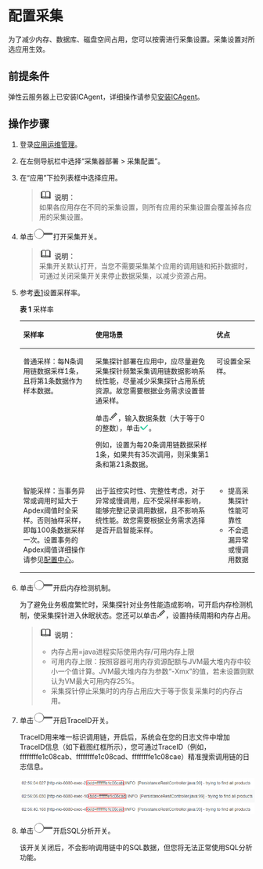 # 配置采集<a name="ZH-CN_TOPIC_0127215851"></a>

为了减少内存、数据库、磁盘空间占用，您可以按需进行采集设置。采集设置对所选应用生效。

## 前提条件<a name="zh-cn_topic_0089684076_zh-cn_topic_0094346112_section469925120117"></a>

弹性云服务器上已安装ICAgent，详细操作请参见[安装ICAgent](http://support.huaweicloud.com/usermanual-aom/aom_02_0012.html)。

## 操作步骤<a name="section1637033514212"></a>

1.  登录[应用运维管理](https://console.huaweicloud.com/aom/#/aom/ams/summary)。
2.  在左侧导航栏中选择“采集器部署 \> 采集配置”。
3.  在“应用”下拉列表框中选择应用。

    >![](public_sys-resources/icon-note.gif) **说明：**   
    >如果各应用存在不同的采集设置，则所有应用的采集设置会覆盖掉各应用的采集设置。  

4.  单击![](figures/zh-cn_image_0127227174.png)打开采集开关。

    >![](public_sys-resources/icon-note.gif) **说明：**   
    >采集开关默认打开，当您不需要采集某个应用的调用链和拓扑数据时，可通过关闭采集开关来停止数据采集，以减少资源占用。  

5.  参考[表1](#zh-cn_topic_0089684076_zh-cn_topic_0094346112_table87201753194510)设置采样率。

    **表 1**  采样率

    <a name="zh-cn_topic_0089684076_zh-cn_topic_0094346112_table87201753194510"></a>
    <table><thead align="left"><tr id="zh-cn_topic_0089684076_zh-cn_topic_0094346112_row673617538457"><th class="cellrowborder" valign="top" width="30.693069306930692%" id="mcps1.2.4.1.1"><p id="zh-cn_topic_0089684076_zh-cn_topic_0094346112_p18736115317455"><a name="zh-cn_topic_0089684076_zh-cn_topic_0094346112_p18736115317455"></a><a name="zh-cn_topic_0089684076_zh-cn_topic_0094346112_p18736115317455"></a>采样率</p>
    </th>
    <th class="cellrowborder" valign="top" width="51.48514851485149%" id="mcps1.2.4.1.2"><p id="zh-cn_topic_0089684076_zh-cn_topic_0094346112_p57365538450"><a name="zh-cn_topic_0089684076_zh-cn_topic_0094346112_p57365538450"></a><a name="zh-cn_topic_0089684076_zh-cn_topic_0094346112_p57365538450"></a>使用场景</p>
    </th>
    <th class="cellrowborder" valign="top" width="17.82178217821782%" id="mcps1.2.4.1.3"><p id="zh-cn_topic_0089684076_zh-cn_topic_0094346112_p2736053144512"><a name="zh-cn_topic_0089684076_zh-cn_topic_0094346112_p2736053144512"></a><a name="zh-cn_topic_0089684076_zh-cn_topic_0094346112_p2736053144512"></a>优点</p>
    </th>
    </tr>
    </thead>
    <tbody><tr id="zh-cn_topic_0089684076_zh-cn_topic_0094346112_row7736753194511"><td class="cellrowborder" valign="top" width="30.693069306930692%" headers="mcps1.2.4.1.1 "><p id="zh-cn_topic_0089684076_zh-cn_topic_0094346112_p153447792619"><a name="zh-cn_topic_0089684076_zh-cn_topic_0094346112_p153447792619"></a><a name="zh-cn_topic_0089684076_zh-cn_topic_0094346112_p153447792619"></a>普通采样：每N条调用链数据采样1条，且将第1条数据作为样本数据。</p>
    </td>
    <td class="cellrowborder" valign="top" width="51.48514851485149%" headers="mcps1.2.4.1.2 "><p id="zh-cn_topic_0089684076_zh-cn_topic_0094346112_p1073613539459"><a name="zh-cn_topic_0089684076_zh-cn_topic_0094346112_p1073613539459"></a><a name="zh-cn_topic_0089684076_zh-cn_topic_0094346112_p1073613539459"></a>采集探针部署在应用中，应尽量避免采集探针频繁采集调用链数据影响系统性能，尽量减少采集探针占用系统资源。故您需要根据业务需求设置普通采样。</p>
    <p id="zh-cn_topic_0089684076_zh-cn_topic_0094346112_p75941445182614"><a name="zh-cn_topic_0089684076_zh-cn_topic_0094346112_p75941445182614"></a><a name="zh-cn_topic_0089684076_zh-cn_topic_0094346112_p75941445182614"></a>单击<a name="zh-cn_topic_0089684076_zh-cn_topic_0094346112_image059417451264"></a><a name="zh-cn_topic_0089684076_zh-cn_topic_0094346112_image059417451264"></a><span><img id="zh-cn_topic_0089684076_zh-cn_topic_0094346112_image059417451264" src="figures/zh-cn_image_0127227176.png"></span>，输入数据条数（大于等于0的整数），单击<a name="zh-cn_topic_0089684076_zh-cn_topic_0094346112_image259417456262"></a><a name="zh-cn_topic_0089684076_zh-cn_topic_0094346112_image259417456262"></a><span><img id="zh-cn_topic_0089684076_zh-cn_topic_0094346112_image259417456262" src="figures/zh-cn_image_0127227178.png"></span>。</p>
    <p id="zh-cn_topic_0089684076_zh-cn_topic_0094346112_p15594204542616"><a name="zh-cn_topic_0089684076_zh-cn_topic_0094346112_p15594204542616"></a><a name="zh-cn_topic_0089684076_zh-cn_topic_0094346112_p15594204542616"></a>例如，设置为每20条调用链数据采样1条，如果共有35次调用，则采集第1条和第21条数据。</p>
    </td>
    <td class="cellrowborder" valign="top" width="17.82178217821782%" headers="mcps1.2.4.1.3 "><p id="zh-cn_topic_0089684076_zh-cn_topic_0094346112_p1673615536455"><a name="zh-cn_topic_0089684076_zh-cn_topic_0094346112_p1673615536455"></a><a name="zh-cn_topic_0089684076_zh-cn_topic_0094346112_p1673615536455"></a>可设置全采样。</p>
    </td>
    </tr>
    <tr id="zh-cn_topic_0089684076_zh-cn_topic_0094346112_row10736145319451"><td class="cellrowborder" valign="top" width="30.693069306930692%" headers="mcps1.2.4.1.1 "><p id="zh-cn_topic_0089684076_zh-cn_topic_0094346112_p157369531459"><a name="zh-cn_topic_0089684076_zh-cn_topic_0094346112_p157369531459"></a><a name="zh-cn_topic_0089684076_zh-cn_topic_0094346112_p157369531459"></a>智能采样：当事务异常或调用时延大于Apdex阈值时全采样。否则抽样采样，即每100条数据采样一次。设置事务的Apdex阈值详细操作请参见<a href="配置中心.md">配置中心</a>。</p>
    </td>
    <td class="cellrowborder" valign="top" width="51.48514851485149%" headers="mcps1.2.4.1.2 "><p id="zh-cn_topic_0089684076_zh-cn_topic_0094346112_p15736185313453"><a name="zh-cn_topic_0089684076_zh-cn_topic_0094346112_p15736185313453"></a><a name="zh-cn_topic_0089684076_zh-cn_topic_0094346112_p15736185313453"></a>出于监控实时性、完整性考虑，对于异常或慢调用，应不受采样率影响，能够完整记录调用数据，且不影响系统性能。故您需要根据业务需求选择是否开启智能采样。</p>
    </td>
    <td class="cellrowborder" valign="top" width="17.82178217821782%" headers="mcps1.2.4.1.3 "><a name="zh-cn_topic_0089684076_zh-cn_topic_0094346112_ul9736135317454"></a><a name="zh-cn_topic_0089684076_zh-cn_topic_0094346112_ul9736135317454"></a><ul id="zh-cn_topic_0089684076_zh-cn_topic_0094346112_ul9736135317454"><li>提高采集探针性能可靠性</li><li>不会遗漏异常或慢调用数据</li></ul>
    </td>
    </tr>
    </tbody>
    </table>

6.  单击![](figures/zh-cn_image_0127227181.png)开启内存检测机制。

    为了避免业务极度繁忙时，采集探针对业务性能造成影响，可开启内存检测机制，使采集探针进入休眠状态。您还可以单击![](figures/zh-cn_image_0127227183.png)，设置持续周期和内存占用。

    >![](public_sys-resources/icon-note.gif) **说明：**   
    >-   内存占用=java进程实际使用内存/可用内存上限  
    >-   可用内存上限：按照容器可用内存资源配额与JVM最大堆内存中较小一个值计算。JVM最大堆内存为参数“-Xmx”的值，若未设置则默认为VM最大可用内存25%。  
    >-   采集探针停止采集时的内存占用应大于等于恢复采集时的内存占用。  

7.  单击![](figures/zh-cn_image_0127227186.png)开启TraceID开关。

    TraceID用来唯一标识调用链，开启后，系统会在您的日志文件中增加TraceID信息（如下截图红框所示），您可通过TraceID（例如，ffffffffe1c08cab、ffffffffe1c08cad、ffffffffe1c08cae）精准搜索调用链的日志信息。

    ![](figures/zh-cn_image_0127227188.png)

8.  单击![](figures/zh-cn_image_0127227190.png)开启SQL分析开关。

    该开关关闭后，不会影响调用链中的SQL数据，但您将无法正常使用SQL分析功能。


